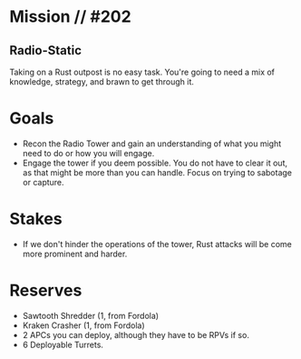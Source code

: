 # Mission // #202
## Radio-Static

Taking on a Rust outpost is no easy task. You're going to need a mix of knowledge, strategy, and brawn to get through it.

# Goals
- Recon the Radio Tower and gain an understanding of what you might need to do or how you will engage.
- Engage the tower if you deem possible. You do not have to clear it out, as that might be more than you can handle. Focus on trying to sabotage or capture.

# Stakes
- If we don't hinder the operations of the tower, Rust attacks will be come more prominent and harder.

# Reserves
- Sawtooth Shredder (1, from Fordola)
- Kraken Crasher (1, from Fordola)
- 2 APCs you can deploy, although they have to be RPVs if so.
- 6 Deployable Turrets.